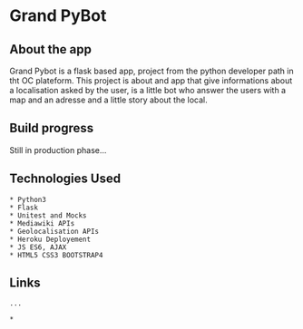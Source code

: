 Grand PyBot
===========

## About the app

Grand Pybot is a flask based app, project from the python developer path in tht OC plateform.
This project is about and app that give informations about a localisation asked by the user, is a little bot who answer the users with a map and an adresse and a little story about the local.

## Build progress

Still in production phase...

## Technologies Used
	* Python3
	* Flask
	* Unitest and Mocks
	* Mediawiki APIs
	* Geolocalisation APIs
	* Heroku Deployement
	* JS ES6, AJAX
	* HTML5 CSS3 BOOTSTRAP4
## Links
	...

	* 
